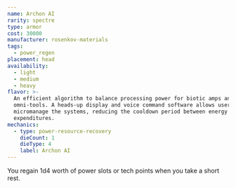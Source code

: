 ```yaml
---
name: Archon AI
rarity: spectre
type: armor
cost: 30000
manufacturer: rosenkov-materials
tags:
  - power_regen
placement: head
availability:
  - light
  - medium
  - heavy
flavor: >-
  An efficient algorithm to balance processing power for biotic amps and
  omni-tools. A heads-up display and voice command software allows users to
  micromanage the systems, reducing the cooldown period between energy
  expenditures.
mechanics:
  - type: power-resource-recovery
    dieCount: 1
    dieType: 4
    label: Archon AI
---
```

You regain 1d4 worth of power slots or tech points when you take a short rest.
